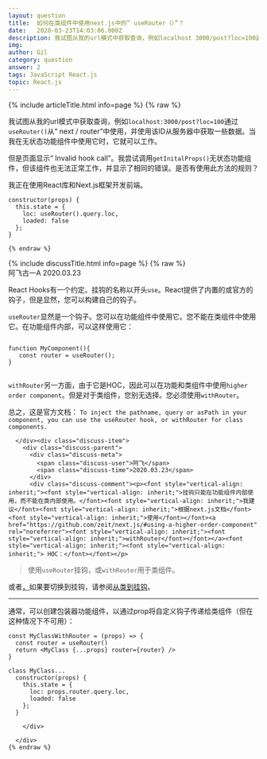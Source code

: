 ```yaml
---
layout: question
title:  如何在类组件中使用next.js中的“ useRouter（）”？
date:   2020-03-23T14:03:06.000Z
description: 我试图从我的url模式中获取查询，例如localhost 3000/post?loc=100通过useRouter()从“ next / router”中...
img: 
author: Gil
category: question
answer: 2
tags: JavaScript React.js
topic: React.js
---
```

<div class="article-root">
  <div class="article">
    {% include articleTitle.html info=page %}
    {% raw %}
    <div class="article-content"><p><font style="vertical-align: inherit;"><font style="vertical-align: inherit;">我试图从我的url模式中获取查询，例如</font></font><code>localhost:3000/post?loc=100</code><font style="vertical-align: inherit;"><font style="vertical-align: inherit;">通过</font></font><code>useRouter()</code><font style="vertical-align: inherit;"><font style="vertical-align: inherit;">从“ next / router”中使用，并使用该ID从服务器中获取一些数据。</font><font style="vertical-align: inherit;">当我在无状态功能组件中使用它时，它就可以工作。</font></font></p>

<p><font style="vertical-align: inherit;"><font style="vertical-align: inherit;">但是页面显示“ Invalid hook call”。</font><font style="vertical-align: inherit;">我尝试调用</font></font><code>getInitalProps()</code><font style="vertical-align: inherit;"><font style="vertical-align: inherit;">无状态功能组件，但该组件也无法正常工作，并显示了相同的错误。</font><font style="vertical-align: inherit;">是否有使用此方法的规则？</font></font></p>

<p><font style="vertical-align: inherit;"><font style="vertical-align: inherit;">我正在使用React库和Next.js框架开发前端。</font></font></p>

<pre class="lang-js prettyprint-override"><code>constructor(props) {<font></font>
  this.state = {<font></font>
    loc: useRouter().query.loc,<font></font>
    loaded: false<font></font>
  };<font></font>
}<font></font>
</code></pre></div>
    {% endraw %}
  </div>

  <div class="discuss-wrapper">
    {% include discussTitle.html info=page %}
    {% raw %}
    <div class="discuss-item">
        <div class="discuss-parent">
          <div class="discuss-meta">
            <span class="discuss-user">阿飞古一A</span>
            <span class="discuss-time">2020.03.23</span>
          </div>
          <div class="discuss-comment"><p><font style="vertical-align: inherit;"><font style="vertical-align: inherit;">React Hooks有一个约定。</font><font style="vertical-align: inherit;">挂钩的名称以开头</font></font><code>use</code><font style="vertical-align: inherit;"><font style="vertical-align: inherit;">。</font><font style="vertical-align: inherit;">React提供了内置的或官方的钩子，但是显然，您可以构建自己的钩子。</font></font></p>

<p><code>useRouter</code><font style="vertical-align: inherit;"><font style="vertical-align: inherit;">显然是一个钩子。</font><font style="vertical-align: inherit;">您可以在功能组件中使用它。</font><font style="vertical-align: inherit;">您不能在类组件中使用它。</font><font style="vertical-align: inherit;">在功能组件内部，可以这样使用它：</font></font></p>

<pre><code><font></font>
function MyComponent(){<font></font>
   const router = useRouter();<font></font>
}<font></font>
<font></font>
</code></pre>

<p><code>withRouter</code><font style="vertical-align: inherit;"><font style="vertical-align: inherit;">另一方面，由于它是HOC，因此可以在功能和类组件中使用</font></font><code>higher order component</code><font style="vertical-align: inherit;"><font style="vertical-align: inherit;">。</font><font style="vertical-align: inherit;">但是对于类组件，您别无选择。</font><font style="vertical-align: inherit;">您必须使用</font></font><code>withRouter</code><font style="vertical-align: inherit;"><font style="vertical-align: inherit;">。</font></font></p>

<p><font style="vertical-align: inherit;"><font style="vertical-align: inherit;">总之，这是官方文档：
</font></font><code>To inject the pathname, query or asPath in your component, you can use the useRouter hook, or withRouter for class components.</code></p></div>
        </div>
        
      </div><div class="discuss-item">
        <div class="discuss-parent">
          <div class="discuss-meta">
            <span class="discuss-user">阿飞</span>
            <span class="discuss-time">2020.03.23</span>
          </div>
          <div class="discuss-comment"><p><font style="vertical-align: inherit;"><font style="vertical-align: inherit;">挂钩只能在功能组件内部使用，而不能在类内部使用。</font><font style="vertical-align: inherit;">我建议</font><font style="vertical-align: inherit;">根据next.js文档</font><font style="vertical-align: inherit;">使用</font></font><a href="https://github.com/zeit/next.js/#using-a-higher-order-component" rel="noreferrer"><font style="vertical-align: inherit;"><font style="vertical-align: inherit;">withRouter</font></font></a><font style="vertical-align: inherit;"><font style="vertical-align: inherit;"> HOC：</font></font></p>

<blockquote>
  <p><font style="vertical-align: inherit;"><font style="vertical-align: inherit;">使用</font></font><code>useRouter</code><font style="vertical-align: inherit;"><font style="vertical-align: inherit;">挂钩，或</font></font><code>withRouter</code><font style="vertical-align: inherit;"><font style="vertical-align: inherit;">用于类组件。</font></font></p>
</blockquote>

<p><font style="vertical-align: inherit;"><font style="vertical-align: inherit;">或者</font></font><a href="https://reactjs.org/docs/hooks-faq.html#from-classes-to-hooks" rel="noreferrer"><font style="vertical-align: inherit;"><font style="vertical-align: inherit;">，</font></font></a><font style="vertical-align: inherit;"><font style="vertical-align: inherit;">如果要切换到挂钩，</font><font style="vertical-align: inherit;">请参阅</font><a href="https://reactjs.org/docs/hooks-faq.html#from-classes-to-hooks" rel="noreferrer"><font style="vertical-align: inherit;">从类到挂钩</font></a><font style="vertical-align: inherit;">。</font></font></p>

<p></p><hr><font style="vertical-align: inherit;"><font style="vertical-align: inherit;">
通常，可以创建包装器功能组件，以通过prop将自定义钩子传递给类组件（但在这种情况下不可用）：</font></font><p></p>

<pre><code>const MyClassWithRouter = (props) =&gt; {<font></font>
  const router = useRouter()<font></font>
  return &lt;MyClass {...props} router={router} /&gt;<font></font>
}<font></font>
<font></font>
class MyClass...<font></font>
  constructor(props) {<font></font>
    this.state = {<font></font>
      loc: props.router.query.loc,<font></font>
      loaded: false<font></font>
    };<font></font>
  }<font></font>
</code></pre></div>
        </div>
        
      </div>
    {% endraw %}
  </div>
<div>
